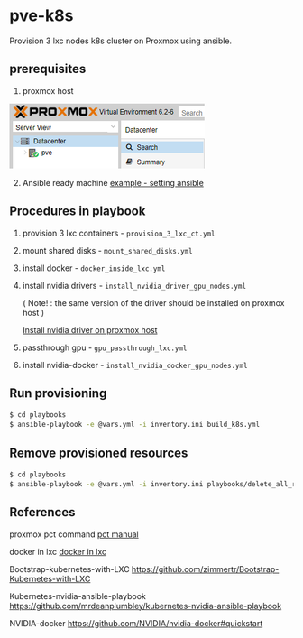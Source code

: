 # pve-k8s

Provision 3 lxc nodes k8s cluster on Proxmox using ansible.

## prerequisites 

1. proxmox host 

![](./docs/img/proxmox-host.png)


2. Ansible ready machine [example - setting ansible](./docs/ex_ansible_setting.md)



## Procedures in playbook 

1. provision 3 lxc containers - `provision_3_lxc_ct.yml` 

2. mount shared disks - `mount_shared_disks.yml`

3. install docker - `docker_inside_lxc.yml` 

4. install nvidia drivers - `install_nvidia_driver_gpu_nodes.yml`

   ( Note! : the same version of the driver should be installed on proxmox host )
   
   [Install nvidia driver on proxmox host](https://www.passbe.com/2020/02/19/gpu-nvidia-passthrough-on-proxmox-lxc-container/)

5. passthrough gpu - `gpu_passthrough_lxc.yml`

6. install nvidia-docker - `install_nvidia_docker_gpu_nodes.yml`


## Run provisioning

```bash
$ cd playbooks
$ ansible-playbook -e @vars.yml -i inventory.ini build_k8s.yml
```

## Remove provisioned resources 

```bash
$ cd playbooks
$ ansible-playbook -e @vars.yml -i inventory.ini playbooks/delete_all_resources.yml
```

## References 

proxmox pct command [pct manual](https://pve.proxmox.com/pve-docs/pct.1.html)

docker in lxc [docker in lxc](https://discuss.linuxcontainers.org/t/working-install-of-docker-ce-in-lxc-unprivileged-container-in-proxmox/3828)

Bootstrap-kubernetes-with-LXC https://github.com/zimmertr/Bootstrap-Kubernetes-with-LXC

Kubernetes-nvidia-ansible-playbook https://github.com/mrdeanplumbley/kubernetes-nvidia-ansible-playbook 

NVIDIA-docker https://github.com/NVIDIA/nvidia-docker#quickstart

